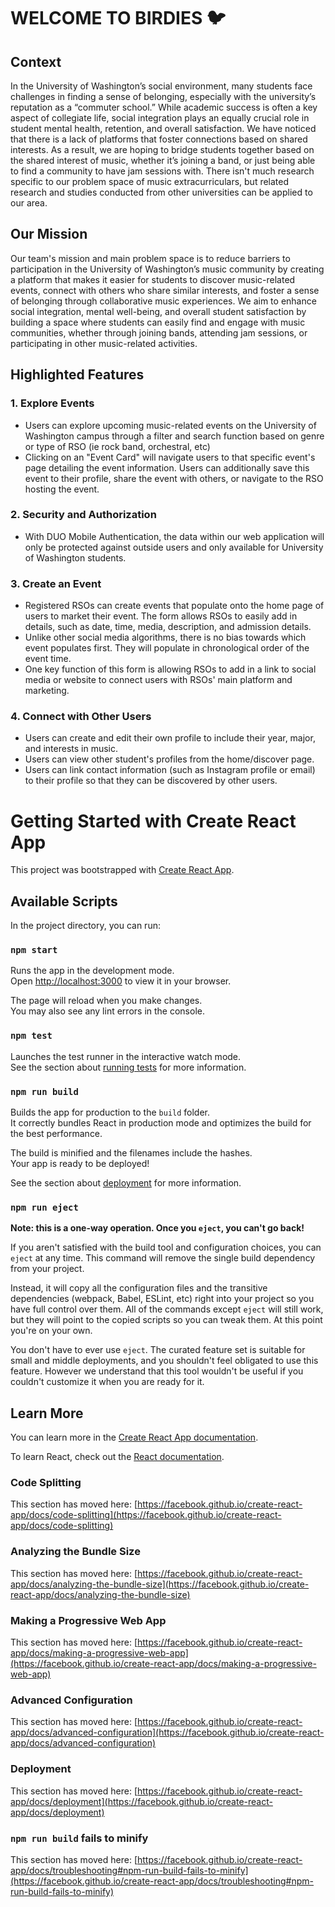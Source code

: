 # WELCOME TO BIRDIES 🐦

## Context

In the University of Washington’s social environment, many students face challenges in finding a sense of belonging, especially with the university’s reputation as a “commuter school.” While academic success is often a key aspect of collegiate life, social integration plays an equally crucial role in student mental health, retention, and overall satisfaction. We have noticed that there is a lack of platforms that foster connections based on shared interests. As a result, we are hoping to bridge students together based on the shared interest of music, whether it’s joining a band, or just being able to find a community to have jam sessions with. There isn't much research specific to our problem space of music extracurriculars, but related research and studies conducted from other universities can be applied to our area. 

## Our Mission

Our team's mission and main problem space is to reduce barriers to participation in the University of Washington’s music community by creating a platform that makes it easier for students to discover music-related events, connect with others who share similar interests, and foster a sense of belonging through collaborative music experiences. We aim to enhance social integration, mental well-being, and overall student satisfaction by building a space where students can easily find and engage with music communities, whether through joining bands, attending jam sessions, or participating in other music-related activities.

## Highlighted Features

### 1. Explore Events
- Users can explore upcoming music-related events on the University of Washington campus through a filter and search function based on genre or type of RSO (ie rock band, orchestral, etc)
- Clicking on an "Event Card" will navigate users to that specific event's page detailing the event information. Users can additionally save this event to their profile, share the event with others, or navigate to the RSO hosting the event.

### 2. Security and Authorization
- With DUO Mobile Authentication, the data within our web application will only be protected against outside users and only available for University of Washington students.
  
### 3. Create an Event
- Registered RSOs can create events that populate onto the home page of users to market their event. The form allows RSOs to easily add in details, such as date, time, media, description, and admission details.
- Unlike other social media algorithms, there is no bias towards which event populates first. They will populate in chronological order of the event time.
- One key function of this form is allowing RSOs to add in a link to social media or website to connect users with RSOs' main platform and marketing.

### 4. Connect with Other Users
- Users can create and edit their own profile to include their year, major, and interests in music.
- Users can view other student's profiles from the home/discover page.
- Users can link contact information (such as Instagram profile or email) to their profile so that they can be discovered by other users. 

# Getting Started with Create React App

This project was bootstrapped with [Create React App](https://github.com/facebook/create-react-app).

## Available Scripts

In the project directory, you can run:

### `npm start`

Runs the app in the development mode.\
Open [http://localhost:3000](http://localhost:3000) to view it in your browser.

The page will reload when you make changes.\
You may also see any lint errors in the console.

### `npm test`

Launches the test runner in the interactive watch mode.\
See the section about [running tests](https://facebook.github.io/create-react-app/docs/running-tests) for more information.

### `npm run build`

Builds the app for production to the `build` folder.\
It correctly bundles React in production mode and optimizes the build for the best performance.

The build is minified and the filenames include the hashes.\
Your app is ready to be deployed!

See the section about [deployment](https://facebook.github.io/create-react-app/docs/deployment) for more information.

### `npm run eject`

**Note: this is a one-way operation. Once you `eject`, you can't go back!**

If you aren't satisfied with the build tool and configuration choices, you can `eject` at any time. This command will remove the single build dependency from your project.

Instead, it will copy all the configuration files and the transitive dependencies (webpack, Babel, ESLint, etc) right into your project so you have full control over them. All of the commands except `eject` will still work, but they will point to the copied scripts so you can tweak them. At this point you're on your own.

You don't have to ever use `eject`. The curated feature set is suitable for small and middle deployments, and you shouldn't feel obligated to use this feature. However we understand that this tool wouldn't be useful if you couldn't customize it when you are ready for it.

## Learn More

You can learn more in the [Create React App documentation](https://facebook.github.io/create-react-app/docs/getting-started).

To learn React, check out the [React documentation](https://reactjs.org/).

### Code Splitting

This section has moved here: [https://facebook.github.io/create-react-app/docs/code-splitting](https://facebook.github.io/create-react-app/docs/code-splitting)

### Analyzing the Bundle Size

This section has moved here: [https://facebook.github.io/create-react-app/docs/analyzing-the-bundle-size](https://facebook.github.io/create-react-app/docs/analyzing-the-bundle-size)

### Making a Progressive Web App

This section has moved here: [https://facebook.github.io/create-react-app/docs/making-a-progressive-web-app](https://facebook.github.io/create-react-app/docs/making-a-progressive-web-app)

### Advanced Configuration

This section has moved here: [https://facebook.github.io/create-react-app/docs/advanced-configuration](https://facebook.github.io/create-react-app/docs/advanced-configuration)

### Deployment

This section has moved here: [https://facebook.github.io/create-react-app/docs/deployment](https://facebook.github.io/create-react-app/docs/deployment)

### `npm run build` fails to minify

This section has moved here: [https://facebook.github.io/create-react-app/docs/troubleshooting#npm-run-build-fails-to-minify](https://facebook.github.io/create-react-app/docs/troubleshooting#npm-run-build-fails-to-minify)
